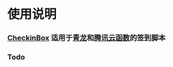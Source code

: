 # 使用说明

### [CheckinBox](https://github.com/mengshouer/ToolBox/tree/master/CheckinBox) 适用于[青龙](https://github.com/whyour/qinglong)和[腾讯云函数](https://console.cloud.tencent.com/scf/index)的签到脚本

### Todo
